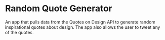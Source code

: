 # Random Quote Generator
An app that pulls data from the Quotes on Design API to generate random inspirational quotes about design. The app also allows the user to tweet any of the quotes.